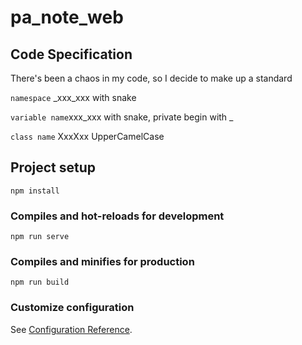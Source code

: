 # pa_note_web

## Code Specification

There's been a chaos in my code, so I decide to make up a standard

`namespace` _xxx_xxx with snake

`variable name`xxx_xxx with snake, private begin with _

`class name` XxxXxx UpperCamelCase

## Project setup
```
npm install
```

### Compiles and hot-reloads for development
```
npm run serve
```

### Compiles and minifies for production
```
npm run build
```

### Customize configuration
See [Configuration Reference](https://cli.vuejs.org/config/).
